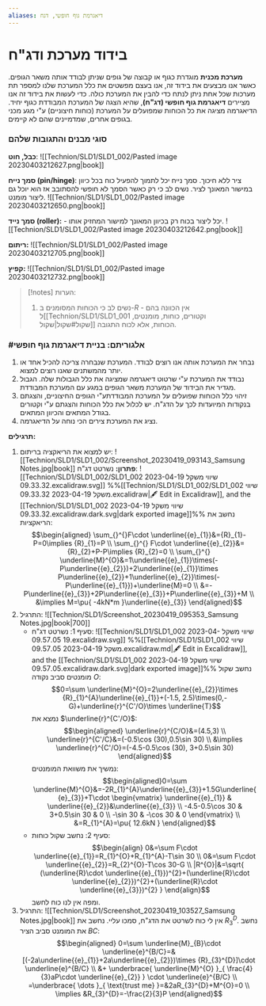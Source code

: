 ```yaml
---
aliases: דיאגרמת גוף חופשי, דגח
---
```



# בידוד מערכת ודג"ח

**מערכת מכנית** מוגדרת כגוף או קבוצה של גופים שניתן לבודד אותה משאר הגופים. כאשר אנו מבצעים את בידוד זה, אנו בעצם מפשטים את כלל המערכת שלנו למספר תת מערכות שכל אחת ניתן לנתח כדי להבין את המערכת כולה.
כדי לעשות את בידוד זה אנו מציירים **דיאגרמת גוף חופשי (דג"ח)**, שהיא הצגה של המערכת המבודדת כגוף יחיד. הדיאגרמה מציגה את כל הכוחות שמפועלים על המערכת (כוחות חיצוניים) ע"י מגע מכני בגופים אחרים, שמדמיינים שהם לא קיימים.


### סוגי מבנים והתגובות שלהם

**כבל, חוט**:
![[Technion/SLD1/SLD1_002/Pasted image 20230403212627.png|book]]

**סמך נייח (pin/hinge)**: ציר ללא חיכוך. סמך נייח יכל לתמוך להפעיל כוח בכל כיוון במישור המאונך לציר. נשים לב כי רק כאשר הסמך לא חופשי להסתובב אז הוא יוכל גם ליצור מומנט.
![[Technion/SLD1/SLD1_002/Pasted image 20230403212650.png|book]]

**סמך נייד (roller):** - יכל ליצור בכוח רק בכיוון המאונך למישור המחזיק אותו.
![[Technion/SLD1/SLD1_002/Pasted image 20230403212642.png|book]]

**ריתום:**
![[Technion/SLD1/SLD1_002/Pasted image 20230403212705.png|book]]

**קפיץ:**
![[Technion/SLD1/SLD1_002/Pasted image 20230403212732.png|book]]

>[!notes] הערות:
>1. נשים לב כי הכוחות המסומנים ב-$R$ - אין הכוונה בהם ל[[Technion/SLD1/SLD1_001 וקטורים, כוחות, מומנטים, שקול#שקול|שקול]] הכוחות, אלא לכוח התגובה.

### #אלגוריתם: בניית דיאגרמת גוף חופשי
1. נבחר את המערכת אותה אנו רוצים לבודד. המערכת שנבחרה צריכה להכיל אחד או יותר מהמשתנים שאנו רוצים למצוא.
2. נבודד את המערכת ע"י שרטוט דיאגרמה שמציגה את כלל הגבולות שלה. הגבול מגדיר את הבידוד של המערכת משאר הגופים במגע עם המערכת המבודדת.
3. זיהוי כלל הכוחות שפועלים על המערכת המבודדתע"י הגופים החיצוניים, והצגתם בנקודות המיועדות לכך על הדג"ח. יש לכלול את כלל הכוחות והצגתם ע"י וקטורים בגודל המתאים והכיוון המתאים.
4. נציג את המערכת צירים הכי נוחה על הדיאגרמה.

**תרגילים:**
1. יש למצוא את הריאקציה בריתום:
	![[Technion/SLD1/SLD1_002/Screenshot_20230419_093143_Samsung Notes.jpg|book]]
	**פתרון:**
	נשרטט דג"ח:
	![[Technion/SLD1/SLD1_002/SLD1_002 שיווי משקל 2023-04-19 09.33.32.excalidraw.svg]]
	%%[[Technion/SLD1/SLD1_002/SLD1_002 שיווי משקל 2023-04-19 09.33.32.excalidraw|🖋 Edit in Excalidraw]], and the [[Technion/SLD1/SLD1_002 שיווי משקל 2023-04-19 09.33.32.excalidraw.dark.svg|dark exported image]]%%
	נחשב את הריאקציות:
	$$\begin{aligned}
\sum_{}^{}F\cdot \underline{{e}_{1}}&={R}_{1}-P=0\implies {R}_{1}=P \\
\sum_{}^{} F\cdot \underline{{e}_{2}}&={R}_{2}+P-P\implies {R}_{2}=0 \\
\sum_{}^{} \underline{M}^{O}&=1\underline{{e}_{1}}\times(-P\underline{{e}_{2}})+2\underline{{e}_{1}}\times P\underline{{e}_{2}}+1\underline{{e}_{2}}\times(-P\underline{{e}_{1}})+\underline{M}=0 \\
&=-P\underline{{e}_{3}}+2P\underline{{e}_{3}}+P\underline{{e}_{3}}+M \\
&\implies M=\pu{ -4kN*m }\underline{{e}_{3}}
\end{aligned}$$
2. התרגיל:
	![[Technion/SLD1/Screenshot_20230419_095353_Samsung Notes.jpg|book|700]]
	- סעיף 1:
		נשרטט דג"ח:
		![[Technion/SLD1/SLD1_002 שיווי משקל 2023-04-19 09.57.05.excalidraw.svg]]
		%%[[Technion/SLD1/SLD1_002 שיווי משקל 2023-04-19 09.57.05.excalidraw.md|🖋 Edit in Excalidraw]], and the [[Technion/SLD1/SLD1_002 שיווי משקל 2023-04-19 09.57.05.excalidraw.dark.svg|dark exported image]]%%
		נחשב שקול מומנטים סביב נקודה $O$:
		$$0=\sum \underline{M}^{O}=2\underline{{e}_{2}}\times {R}_{1}^{A}\underline{{e}_{1}}+(-1.5, 2.5)\times(0,-G)+\underline{r}^{C'/O}\times \underline{T}$$
		נמצא את $\underline{r}^{C'/O}$:
		$$\begin{aligned}
		\underline{r}^{C/O}&=(4.5,3) \\
		\underline{r}^{C'/C}&=(-0.5\cos (30),0.5\sin 30) \\
		&\implies \underline{r}^{C'/O}=(-4.5-0.5\cos (30), 3+0.5\sin 30)
		\end{aligned}$$
		נמשיך את משוואת המומנטים:
		$$\begin{aligned}0=\sum \underline{M}^{O}&=-2R_{1}^{A}\underline{{e}_{3}}+1.5G\underline{{e}_{3}}+T\cdot \begin{vmatrix}
		\underline{{e}_{1}} & \underline{{e}_{2}}&\underline{{e}_{3}} \\
		-4.5-0.5\cos 30 & 3+0.5\sin 30 & 0 \\
		-\sin 30 & -\cos 30 & 0
		\end{vmatrix} \\
		&=R_{1}^{A}=\pu{ 12.6kN }
		\end{aligned}$$
	- סעיף 2:
		נחשב שקול כוחות:
		$$\begin{align}
		0&=\sum F\cdot \underline{{e}_{1}}=R_{1}^{O}+R_{1}^{A}-T\sin 30 \\
		0&=\sum F\cdot \underline{{e}_{2}}=R_{2}^{O}-T\cos 30-G \\
		|R^{O}|&=\sqrt{ (\underline{R}\cdot \underline{{e}_{1}})^{2}+(\underline{R}\cdot \underline{{e}_{2}})^{2}+(\underline{R}\cdot \underline{{e}_{3}})^{2} }
		\end{align}$$
		ומפה אין לנו כוח לחשב.
3. התרגיל:
	![[Technion/SLD1/Screenshot_20230419_103527_Samsung Notes.jpg|book]]
	אין לי כוח לשרטט את הדג"ח, סמכו עליי. נחשב את $R_{3}^{D}$.
	נחשב את המומנט סביב הציר $BC$:
	$$\begin{aligned}
0=\sum \underline{M}_{B}\cdot \underline{e}^{B/C}=&[(-2a\underline{{e}_{1}}+2a\underline{{e}_{2}})\times {R}_{3}^{D}]\cdot \underline{e}^{B/C} \\
 &+ \underbrace{ \underline{M}^{O} }_{ \frac{4}{3}aP\cdot \underline{{e}_{2}} } \cdot \underline{e}^{B/C} \\
=\underbrace{ \dots }_{ \text{trust me} }=&2aR_{3}^{D}+M^{O}=0 \\
\implies &R_{3}^{D}=-\frac{2}{3}P
\end{aligned}$$